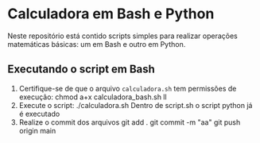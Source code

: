 # Calculadora em Bash e Python

Neste repositório está contido scripts simples para realizar operações matemáticas básicas: um em Bash e outro em Python.

## Executando o script em Bash
1. Certifique-se de que o arquivo `calculadora.sh` tem permissões de execução:
   chmod a+x calculadora_bash.sh
   ll
2. Execute o script: ./calculadora.sh
  Dentro de script.sh o script python já é executado
3. Realize o commit dos arquivos
   git add .
   git commit -m "aa"
   git push origin main
